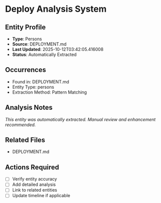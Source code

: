 # Deploy Analysis System

## Entity Profile
- **Type**: Persons
- **Source**: DEPLOYMENT.md
- **Last Updated**: 2025-10-12T03:42:05.416008
- **Status**: Automatically Extracted

## Occurrences
- Found in: DEPLOYMENT.md
- Entity Type: persons
- Extraction Method: Pattern Matching

## Analysis Notes
*This entity was automatically extracted. Manual review and enhancement recommended.*

## Related Files
- DEPLOYMENT.md

## Actions Required
- [ ] Verify entity accuracy
- [ ] Add detailed analysis
- [ ] Link to related entities
- [ ] Update timeline if applicable
